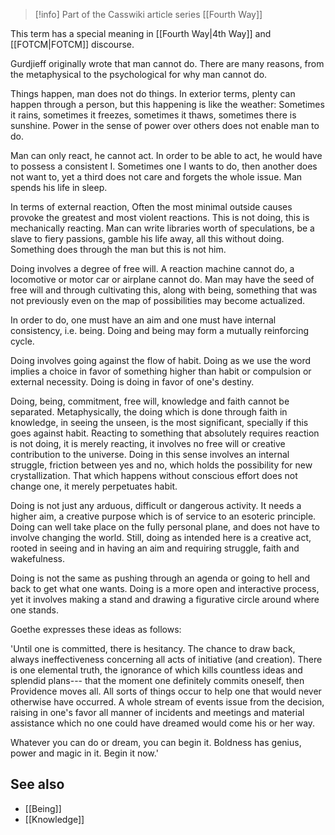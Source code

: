 
> [!info] Part of the Casswiki article series [[Fourth Way]]

This term has a special meaning in [[Fourth Way|4th Way]] and [[FOTCM|FOTCM]] discourse.

Gurdjieff originally wrote that man cannot do. There are many reasons, from the metaphysical to the psychological for why man cannot do.

Things happen, man does not do things. In exterior terms, plenty can happen through a person, but this happening is like the weather: Sometimes it rains, sometimes it freezes, sometimes it thaws, sometimes there is sunshine. Power in the sense of power over others does not enable man to do.

Man can only react, he cannot act. In order to be able to act, he would have to possess a consistent I. Sometimes one I wants to do, then another does not want to, yet a third does not care and forgets the whole issue. Man spends his life in sleep.

In terms of external reaction, Often the most minimal outside causes provoke the greatest and most violent reactions. This is not doing, this is mechanically reacting. Man can write libraries worth of speculations, be a slave to fiery passions, gamble his life away, all this without doing. Something does through the man but this is not him.

Doing involves a degree of free will. A reaction machine cannot do, a locomotive or motor car or airplane cannot do. Man may have the seed of free will and through cultivating this, along with being, something that was not previously even on the map of possibilities may become actualized.

In order to do, one must have an aim and one must have internal consistency, i.e. being. Doing and being may form a mutually reinforcing cycle.

Doing involves going against the flow of habit. Doing as we use the word implies a choice in favor of something higher than habit or compulsion or external necessity. Doing is doing in favor of one's destiny.

Doing, being, commitment, free will, knowledge and faith cannot be separated. Metaphysically, the doing which is done through faith in knowledge, in seeing the unseen, is the most significant, specially if this goes against habit. Reacting to something that absolutely requires reaction is not doing, it is merely reacting, it involves no free will or creative contribution to the universe. Doing in this sense involves an internal struggle, friction between yes and no, which holds the possibility for new crystallization. That which happens without conscious effort does not change one, it merely perpetuates habit.

Doing is not just any arduous, difficult or dangerous activity. It needs a higher aim, a creative purpose which is of service to an esoteric principle. Doing can well take place on the fully personal plane, and does not have to involve changing the world. Still, doing as intended here is a creative act, rooted in seeing and in having an aim and requiring struggle, faith and wakefulness.

Doing is not the same as pushing through an agenda or going to hell and back to get what one wants. Doing is a more open and interactive process, yet it involves making a stand and drawing a figurative circle around where one stands.

Goethe expresses these ideas as follows:

'Until one is committed, there is hesitancy. The chance to draw back, always ineffectiveness concerning all acts of initiative (and creation). There is one elemental truth, the ignorance of which kills countless ideas and splendid plans--- that the moment one definitely commits oneself, then Providence moves all. All sorts of things occur to help one that would never otherwise have occurred. A whole stream of events issue from the decision, raising in one's favor all manner of incidents and meetings and material assistance which no one could have dreamed would come his or her way.

Whatever you can do or dream, you can begin it. Boldness has genius, power and magic in it. Begin it now.'

See also
--------

*   [[Being]]
*   [[Knowledge]]